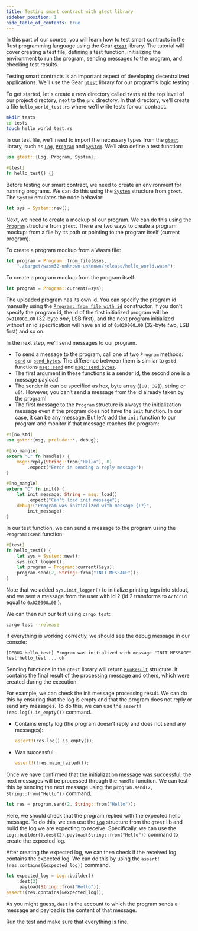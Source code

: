 ```yaml
---
title: Testing smart contract with gtest library
sidebar_position: 1
hide_table_of_contents: true
---
```


In this part of our course, you will learn how to test smart contracts in the Rust programming language using the Gear [`gtest`](https://docs.gear.rs/gtest/) library. The tutorial will cover creating a test file, defining a test function, initializing the environment to run the program, sending messages to the program, and checking test results.

Testing smart contracts is an important aspect of developing decentralized applications. We’ll use the Gear [`gtest`](https://docs.gear.rs/gtest/) library for our program’s logic testing.

To get started, let's create a new directory called `tests` at the top level of our project directory, next to the `src` directory. In that directory, we’ll create a file `hello_world_test.rs` where we’ll write tests for our contract.

```bash
mkdir tests
cd tests
touch hello_world_test.rs
```

In our test file, we’ll need to import the necessary types from the [`gtest`](https://docs.gear.rs/gtest/) library, such as [`Log`](https://docs.gear.rs/gtest/struct.Log.html), [`Program`](https://docs.gear.rs/gtest/struct.Program.html) and [`System`](https://docs.gear.rs/gtest/struct.System.html). We’ll also define a test function:

```rust title="tests/hello_world_test.rs"
use gtest::{Log, Program, System};

#[test]
fn hello_test() {}
```

Before testing our smart contract, we need to create an environment for running programs. We can do this using the [`System`](https://docs.gear.rs/gtest/struct.System.html) structure from `gtest`. The `System` emulates the node behavior:

```rust
let sys = System::new();
```

Next, we need to create a mockup of our program. We can do this using the [`Program`](https://docs.gear.rs/gtest/struct.Program.html) structure from `gtest`. There are two ways to create a program mockup: from a file by its path or pointing to the program itself (current program).

To create a program mockup from a Wasm file:

```rust
let program = Program::from_file(&sys,
    "./target/wasm32-unknown-unknown/release/hello_world.wasm");
```

To create a program mockup from the program itself:

```rust
let program = Program::current(&sys);
```

The uploaded program has its own id. You can specify the program id manually using the [`Program::from_file_with_id`](https://docs.gear.rs/gtest/struct.Program.html#method.from_file_with_id) constructor. If you don't specify the program id, the id of the first initialized program will be `0x010000…00` (32-byte _one_, LSB first), and the next program initialized without an id specification will have an id of `0x020000…00` (32-byte _two_, LSB first) and so on.

In the next step, we’ll send messages to our program.

- To send a message to the program, call one of two `Program` methods: [`send`](https://docs.gear.rs/gtest/struct.Program.html#method.send) or [`send_bytes`](https://docs.gear.rs/gtest/struct.Program.html#method.send_bytes). The difference between them is similar to `gstd` functions [`msg::send`](https://docs.gear.rs/gstd/msg/fn.send.html) and [`msg::send_bytes`](https://docs.gear.rs/gstd/msg/fn.send_bytes.html).
- The first argument in these functions is a sender id, the second one is a message payload.
- The sender id can be specified as hex, byte array (`[u8; 32]`), string or `u64`. However, you can’t send a message from the id already taken by the program!
- The first message to the `Program` structure is always the initialization message even if the program does not have the `init` function. In our case, it can be any message. But let’s add the `init` function to our program and monitor if that message reaches the program:

```rust title="src/lib.rs"
#![no_std]
use gstd::{msg, prelude::*, debug};

#[no_mangle]
extern "C" fn handle() {
    msg::reply(String::from("Hello"), 0)
        .expect("Error in sending a reply message");
}

#[no_mangle]
extern "C" fn init() {
    let init_message: String = msg::load()
        .expect("Can't load init message");
    debug!("Program was initialized with message {:?}",
        init_message);
}
```

In our test function, we can send a message to the program using the `Program::send` function:

```rust title="tests/hello_world_test.rs"
#[test]
fn hello_test() {
    let sys = System::new();
    sys.init_logger();
    let program = Program::current(&sys);
    program.send(2, String::from("INIT MESSAGE"));
}
```

Note that we added `sys.init_logger()` to initialize printing logs into stdout, and we sent a message from the user with id 2 (id 2 transforms to `ActorId` equal to `0x020000…00` ).

We can then run our test using `cargo test`:

```bash
cargo test --release
```

If everything is working correctly, we should see the debug message in our console:

```
[DEBUG hello_test] Program was initialized with message "INIT MESSAGE"
test hello_test ... ok
```

Sending functions in the `gtest` library will return [`RunResult`](https://docs.gear.rs/gtest/struct.RunResult.html) structure. It contains the final result of the processing message and others, which were created during the execution.

For example, we can check the init message processing result. We can do this by ensuring that the log is empty and that the program does not reply or send any messages. To do this, we can use the `assert!(res.log().is_empty())` command.

- Contains empty log (the program doesn’t reply and does not send any messages):

    ```rust
    assert!(res.log().is_empty());
    ```

- Was successful:

    ```rust
    assert!(!res.main_failed());
    ```

Once we have confirmed that the initialization message was successful, the next messages will be processed through the `handle` function. We can test this by sending the next message using the `program.send(2, String::from("Hello"))` command.

```rust
let res = program.send(2, String::from("Hello"));
```

Here, we should check that the program replied with the expected hello message. To do this, we can use the [`Log`](https://docs.gear.rs/gtest/struct.Log.html) structure from the `gtest` lib and build the log we are expecting to receive. Specifically, we can use the `Log::builder().dest(2).payload(String::from("Hello"))` command to create the expected log.

After creating the expected log, we can then check if the received log contains the expected log. We can do this by using the `assert!(res.contains(&expected_log))` command.

```rust
let expected_log = Log::builder()
    .dest(2)
    .payload(String::from("Hello"));
assert!(res.contains(&expected_log));
```

As you might guess, `dest` is the account to which the program sends a message and payload is the content of that message.

Run the test and make sure that everything is fine.
